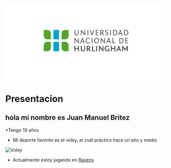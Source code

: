 ![Logo UNAHUR](./assets/UNAHUR.png)

# Presentacion

## hola mi nombre es **Juan Manuel Britez**

*Tengo 19 años

* Mi deporte favorito es el voley, el cuál práctico hace un año y medio

![Voley](https://pin.it/3D5Ur85)

* Actualmente estoy jugando en [Ravens](https://instagram.com/csnvravens.oficial?igshid=YmMyMTA2M2Y=)

